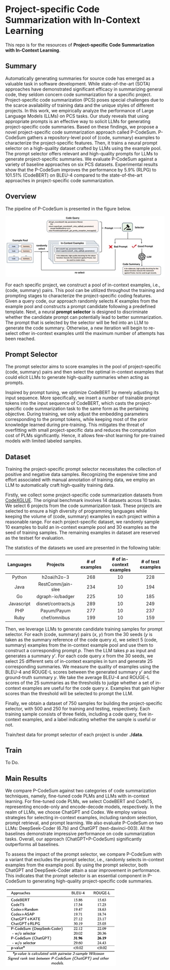 # Project-specific Code Summarization with In-Context Learning

This repo is for the resources of **Project-specific Code Summarization with In-Context Learning**. 

## Summary

Automatically generating summaries for source code has emerged as a valuable task in software development. While state-of-the-art (SOTA) approaches have demonstrated significant efficacy in summarizing general code, they seldom concern code summarization for a specific project. Project-specific code summarization (PCS) poses special challenges due to the scarce availability of training data and the unique styles of different projects. In this work, we empirically analyze the performance of Large Language Models (LLMs) on PCS tasks. Our study reveals that using appropriate prompts is an effective way to solicit LLMs for generating project-specific code summaries. Based on these findings, we propose a novel project-specific code summarization approach called P-CodeSum. P-CodeSum gathers a repository-level pool of (code, summary) examples to characterize the project-specific features. Then, it trains a neural prompt selector on a high-quality dataset crafted by LLMs using the example pool. The prompt selector offers relevant and high-quality prompts for LLMs to generate project-specific summaries. We evaluate P-CodeSum against a variety of baseline approaches on six PCS datasets. Experimental results show that the P-CodeSum improves the performance by 5.9% (RLPG) to 101.51% (CodeBERT) on BLEU-4 compared to the state-of-the-art approaches in project-specific code summarization.

## Overview

The pipeline of P-CodeSum is presented in the figure below.

<img src="./figures/overview.png" width="750"><br/>

For each specific project, we construct a pool of in-context examples, i.e., (code, summary) pairs. This pool can be utilized throughout the training and prompting stages to characterize the project-specific coding features. Given a query code, our approach randomly selects $K$ examples from the example pool and constructs a prompt candidate following a predefined template. Next, a neural **prompt selector** is designed to discriminate whether the candidate prompt can potentially lead to better summarization. The prompt that is selected by the selector will be fed into an LLM to generate the code summary. Otherwise, a new iteration will begin to re-select other in-context examples until the maximum number of attempts has been reached.

## Prompt Selector

The prompt selector aims to score examples in the pool of project-specific (code, summary) pairs and then select the optimal in-context examples that could elicit LLMs to generate high-quality summaries when acting as prompts. 

Inspired by prompt tuning, we optimize CodeBERT by merely adjusting its input sequence. More specifically, we insert a number of trainable prompt tokens into the input sequence of CodeBERT, which casts the project-specific code summarization task to the same form as the pertaining objective. During training, we only adjust the embedding parameters corresponding to the prompt tokens, while keeping most of the prior knowledge learned during pre-training. 
This mitigates the threat of overfitting with small project-specific data and reduces the computation cost of PLMs significantly. Hence, it allows few-shot learning for pre-trained models with limited labeled samples.

## Dataset

Training the project-specific prompt selector necessitates the collection of positive and negative data samples. Recognizing the expensive time and effort associated with manual annotation of training data, we employ an LLM to automatically craft high-quality training data.

Firstly, we collect some project-specific code summarization datasets from [CodeXGLUE](https://github.com/microsoft/CodeXGLUE). The original benchmark involves 14 datasets across 10 tasks. We select 6 projects from the code summarization task. These projects are selected to ensure a high diversity of programming languages while keeping the volume of (code, summary) examples in each project within a reasonable range. For each project-specific dataset, we randomly sample 10 examples to build an in-context example pool and 30 examples as the seed of training samples. The remaining examples in dataset are reserved as the testset for evaluation.

The statistics of the datasets we used are presented in the following table:

|Languages|Projects|# of examples|# of in-context examples|# of test examples|
|:------:|:--:|:----:|:----:|:----:|
| Python | h2oai/h2o-3 | 268 | 10 | 228 |
| Java | RestComm/jain-slee | 234 | 10 | 194 |
| Go | dgraph-io/badger | 225  | 10 | 185 |
| Javascript | disnet/contracts.js | 289 | 10 | 249 |
| PHP | Payum/Payum | 277 | 10 | 237 |
| Ruby | chef/omnibus | 199 | 10 | 159 |

Then, we leverage LLMs to generate candidate training samples for prompt selector. For each (code, summary) pairs ($x$, $y$) from the 30 seeds ($y$ is taken as the summary reference of the code query $x$), we select 5 (code, summary) examples from the in-context example pool and use them to construct a corresponding prompt $p$. Then the LLM takes $p$ as input and generates a summary $y'$. For each code query $x$ from the 30 seeds, we select 25 different sets of in-context examples in turn and generate 25 corresponding summaries. We measure the quality of examples using the BLEU-4 and ROUGE-L scores between the generated summary $y'$ and the ground-truth summary $y$. 
We take the average BLEU-4 and ROUGE-L scores of the 25 summaries as the thresholds to judge whether a set of in-context examples are useful for the code query $x$. Examples that gain higher scores than the threshold will be selected to prompt the LLM.

Finally, we obtain a dataset of 750 samples for building the project-specific selector, with 500 and 250 for training and testing, respectively. Each training sample consists of three fields, including a code query, five in-context examples, and a label indicating whether the sample is useful or not.

Train/test data for prompt selector of each project is under **./data**.

## Train

To Do.

## Main Results

We compare P-CodeSum against two categories of code summarization techniques, namely, fine-tuned code PLMs and LLMs with in-context learning. For fine-tuned code PLMs, we select CodeBERT and CodeT5, representing encode-only and encode-decode models, respectively. In the realm of LLMs, we choose ChatGPT and Codex. We employ various strategies for selecting in-context examples, including random selection, prompt retrieval, and prompt learning. We also evaluate P-CodeSum on two LLMs: DeepSeek-Coder (6.7b) and ChatGPT (text-davinci-003). All the baselines demonstrate impressive performance on code summarization tasks. Overall, our approach (ChatGPT+P-CodeSum) significantly outperforms all baselines.

To assess the impact of the prompt selector, we compare P-CodeSum with a variant that excludes the prompt selector, i.e., randomly selects in-context examples from the example pool. By using the prompt selector, both ChatGPT and DeepSeek-Coder attain a soar improvement in performance. This indicates that the prompt selector is an essential component in P-CodeSum to generating high-quality project-specific code summaries.


<img src="./figures/mainresult.png" width="350" alt="Main Result">
